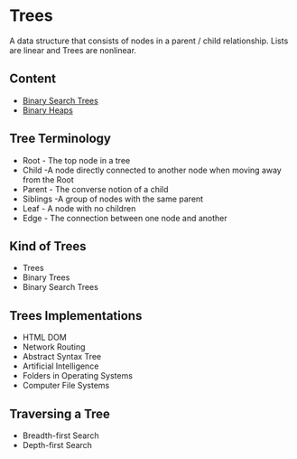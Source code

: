 # Trees

A data structure that consists of nodes in a parent / child relationship.
Lists are linear and Trees are nonlinear.

## Content

* [Binary Search Trees](binary-search-trees)
* [Binary Heaps](binary-heaps)

## Tree Terminology

* Root - The top node in a tree
* Child -A node directly connected to another node when moving away from the Root
* Parent - The converse notion of a child
* Siblings -A group of nodes with the same parent
* Leaf - A node with no children
* Edge - The connection between one node and another

## Kind of Trees

* Trees
* Binary Trees
* Binary Search Trees

## Trees Implementations

* HTML DOM
* Network Routing
* Abstract Syntax Tree
* Artificial Intelligence
* Folders in Operating Systems
* Computer File Systems

## Traversing a Tree

* Breadth-first Search
* Depth-first Search
